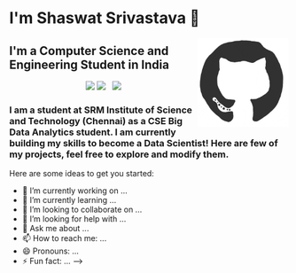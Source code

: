 # I'm Shaswat Srivastava 👋
<img align="right" alt="GIF" height="160px" src="https://github.com/shaas1704/shaas1704/blob/main/giphy.gif" />

## I'm a Computer Science and Engineering Student in India

<p align='center'>
<a href="https://www.linkedin.com/in/shaswat-srivastava-03a67118b/"><img height="30" src="https://github.com/WaylonWalker/WaylonWalker/blob/main/icon/linkedin.png?raw=true"></a>
<a href="https://instagram.com/_waylonwalker"><img height="30" src="https://github.com/WaylonWalker/WaylonWalker/blob/main/icon/instagram.jpg?raw=true"></a>&nbsp;&nbsp;
<a href="https://www.linkedin.com/in/waylonwalker/"><img height="30" src="https://github.com/WaylonWalker/WaylonWalker/blob/main/icon/linkedin.png?raw=true"></a>
</p>

### I am a student at SRM Institute of Science and Technology (Chennai) as a CSE Big Data Analytics student. I am currently building my skills to become a Data Scientist! Here are few of my projects, feel free to explore and modify them.



Here are some ideas to get you started:

- 🔭 I’m currently working on ...
- 🌱 I’m currently learning ...
- 👯 I’m looking to collaborate on ...
- 🤔 I’m looking for help with ...
- 💬 Ask me about ...
- 📫 How to reach me: ...
- 😄 Pronouns: ...
- ⚡ Fun fact: ...
-->
